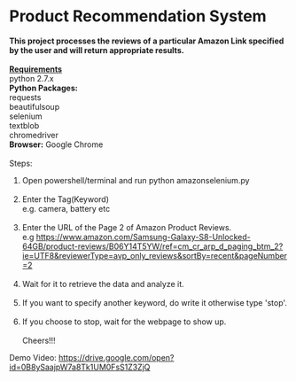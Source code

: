 # Product Recommendation System
<b>This project processes the reviews of a particular Amazon Link specified by the user and will return appropriate results.</b>
<br><br>
<b><u>Requirements</u></b>
<br>
python 2.7.x
<br>
<b>Python Packages:</b><br>
requests<br>
beautifulsoup<br>
selenium<br>
textblob<br>
chromedriver<br>
<b>Browser:</b> Google Chrome<br>
<br>
Steps:<br>
1. Open powershell/terminal and run python amazonselenium.py<br><br>
2. Enter the Tag(Keyword)<br>
e.g. camera, battery etc<br><br> 
3. Enter the URL of the Page 2 of Amazon Product Reviews.<br>
e.g https://www.amazon.com/Samsung-Galaxy-S8-Unlocked-64GB/product-reviews/B06Y14T5YW/ref=cm_cr_arp_d_paging_btm_2?ie=UTF8&reviewerType=avp_only_reviews&sortBy=recent&pageNumber=2<br><br>
4. Wait for it to retrieve the data and analyze it.<br><br>
5. If you want to specify another keyword, do write it otherwise type 'stop'.<br><br>
6. If you choose to stop, wait for the webpage to show up.<br>
<br>Cheers!!!<br>

Demo Video: https://drive.google.com/open?id=0B8ySaajpW7a8Tk1UM0FsS1Z3ZjQ
